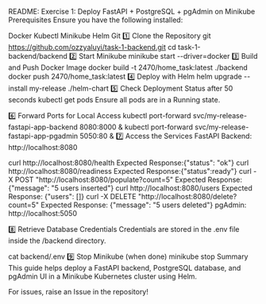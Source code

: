README: Exercise 1: Deploy FastAPI + PostgreSQL + pgAdmin on Minikube
Prerequisites
Ensure you have the following installed:

Docker
Kubectl
Minikube
Helm
Git
1️⃣ Clone the Repository
git https://github.com/ozzyaluyi/task-1-backend.git 
cd task-1-backend/backend
2️⃣ Start Minikube
minikube start --driver=docker
3️⃣ Build and Push Docker Image
docker build -t 2470/home_task:latest ./backend
docker push 2470/home_task:latest
4️⃣ Deploy with Helm
helm upgrade --install my-release ./helm-chart
5️⃣ Check Deployment Status after 50 seconds
kubectl get pods
Ensure all pods are in a Running state.

6️⃣ Forward Ports for Local Access
kubectl port-forward svc/my-release-fastapi-app-backend 8080:8000 &
kubectl port-forward svc/my-release-fastapi-app-pgadmin 5050:80 &
7️⃣ Access the Services
FastAPI Backend: http://localhost:8080

curl http://localhost:8080/health Expected Response:{"status": "ok"}
curl http://localhost:8080/readiness Expected Response:{"status":ready"}
curl -X POST "http://localhost:8080/populate?count=5" Expected Response: {"message": "5 users inserted"}
curl http://localhost:8080/users Expected Response: {"users": []}
curl -X DELETE "http://localhost:8080/delete?count=5" Expected Response: {"message": "5 users deleted"}
pgAdmin: http://localhost:5050

8️⃣ Retrieve Database Credentials
Credentials are stored in the .env file inside the /backend directory.

cat backend/.env
9️⃣ Stop Minikube (when done)
minikube stop
Summary
This guide helps deploy a FastAPI backend, PostgreSQL database, and pgAdmin UI in a Minikube Kubernetes cluster using Helm.

For issues, raise an Issue in the repository!

